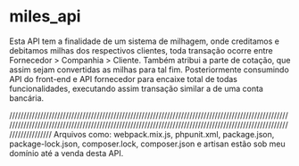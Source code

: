 # miles_api
Esta API tem a finalidade de um sistema de milhagem, onde creditamos e debitamos milhas dos respectivos clientes, toda transação ocorre entre Fornecedor > Companhia > Cliente. Também atribui a parte de cotação, que assim sejam convertidas as milhas para tal fim. Posteriormente consumindo API do front-end e API fornecedor para encaixe total de todas funcionalidades, executando assim transação similar a de uma conta bancária. 


/////////////////////////////////////////////////////////////////////////////////////////////////////////////////////////////////////////////////////////////////////////////////////////////////////////////////////
Arquivos como: webpack.mix.js, phpunit.xml, package.json, package-lock.json, composer.lock, composer.json e artisan estão sob meu domínio até a venda desta API.

